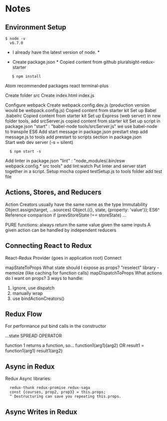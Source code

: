 # Notes

## Environment Setup
```
$ node -v
  v6.7.0
```
* I already have the latest version of node. *

* Create package.json *
Copied content from github pluralsight-redux-starter
```
   $ npm install
```

Atom recommended packages 
  react
  terminal-plus

Create folder src
Create index.html index.js

Configure webpack
Create webpack.config.dev.js (production version would be webpack.config.js)
  Copied content from starter kit
Set up Babel .babelrc
  Copied content from starter kit
Set up Express (web server)
  in new folder tools, add srcServer.js
  copied content from starter kit
Set up script in package.json
  "start" : "babel-node tools/srcServer.js"
  we use babel-node to transpile ES6
Add start message in package.json prestart step
  add message.js to tools
  add prestart to scripts section in package.json  
Start web dev server (-s = silent)
```
  $ npm start -s
```
Add linter in package.json 
  "lint" : "node_modules/.bin/esw webpack.config.* src tools"
  add lint:watch
Put linter and server start together in a script.
Setup mocha 
  copied testSetup.js to tools folder
  add test file

## Actions, Stores, and Reducers
Action Creators usually have the same name as the type
Immutability
Object.assign(target, ...sources)
Object.({}, state, {property: 'value'});
ES6^
Reference comparison if (prevStoreState !== storeState) ...

PURE functions: always return the same value given the same inputs
A given action can  be handled by independent reducers

## Connecting React to Redux
React-Redux
Provider (goes in application root)
Connect

mapStateToProps What state should I expose as props?
"reselect" library - memoize (like caching for function calls)
mapDispatchToProps What actions do I want on props?
 3 ways to handle:
 1. ignore, use dispatch
 2. manually wrap
 3. use bindActionCreators()

## Redux Flow

For performance put bind calls in the constructor

...state SPREAD OPERATOR

function 1 returns a function, so...
  function1(arg1)(arg2)
  OR
  result1 = function1(arg1)
  result1(arg2)

## Async in Redux
Redux Async libraries:
```
  redux-thunk redux-promise redux-saga
  const {courses, prop2, prop3} = this.props;
  ^ Destructuring can save you repeating this.props.
```
## Async Writes in Redux






